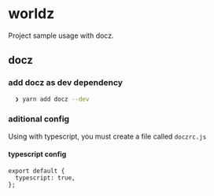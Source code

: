 # worldz

Project sample usage with docz.

## docz

### add docz as dev dependency

```bash
  ❯ yarn add docz --dev
```

### aditional config

Using with typescript, you must create a file called `doczrc.js`

#### typescript config

```
export default {
  typescript: true,
};
```
